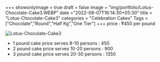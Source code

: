 +++
showonlyimage = true
draft = false
image = "img/portfolio/Lotus-Chocolate-Cake3.WEBP"
date ="2022-08-07T16:14:30+05:30"
title = "Lotus-Chocolate-Cake3"
categories = "Celebration Cakes"
Tags = ["Chocolate","Round","Half Kg","One Tier"]
+++
price : ₹450 per pound
<!--more-->
![Lotus-Chocolate-Cake3](/img/portfolio/Lotus-Chocolate-Cake3.WEBP)
* 1 pound cake price serves 8-10 persons : 450
* 2 pound cake price serves 10-20 persons : 900
* 3 pound cake price serves 20-30 persons : 1350
